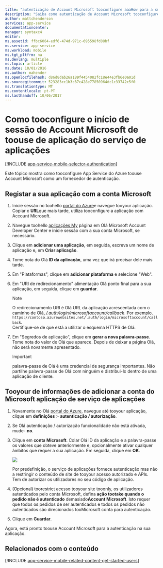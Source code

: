```yaml
---
title: "autenticação de Account Microsoft tooconfigure aaaHow para a sua aplicação de serviços aplicacionais"
description: "Saiba como autenticação de Account Microsoft tooconfigure para a sua aplicação de serviços de aplicações."
author: mattchenderson
services: app-service
documentationcenter: 
manager: syntaxc4
editor: 
ms.assetid: ffbc6064-edf6-474d-971c-695598fd08bf
ms.service: app-service
ms.workload: mobile
ms.tgt_pltfrm: na
ms.devlang: multiple
ms.topic: article
ms.date: 10/01/2016
ms.author: mahender
ms.openlocfilehash: d86d8dab26a189f4454082fc18e44e3fb6e0a01d
ms.sourcegitcommit: 523283cc1b3c37c428e77850964dc1c33742c5f0
ms.translationtype: MT
ms.contentlocale: pt-PT
ms.lasthandoff: 10/06/2017
---
```

# <a name="how-tooconfigure-your-app-service-application-toouse-microsoft-account-login"></a>Como tooconfigure o início de sessão de Account Microsoft de toouse de aplicação do serviço de aplicações
[!INCLUDE [app-service-mobile-selector-authentication](../../includes/app-service-mobile-selector-authentication.md)]

Este tópico mostra como tooconfigure App Service do Azure toouse Account Microsoft como um fornecedor de autenticação. 

## <a name="register-microsoft-account"></a>Registar a sua aplicação com a conta Microsoft
1. Inicie sessão no toohello [portal do Azure]e navegue tooyour aplicação. Copiar o **URL**que mais tarde, utiliza tooconfigure a aplicação com Account Microsoft.
2. Navegue toohello [aplicações My] página em Olá Microsoft Account Developer Center e inicie sessão com a sua conta Microsoft, se necessário.
3. Clique em **adicionar uma aplicação**, em seguida, escreva um nome de aplicação e, em **Criar aplicação**.
4. Tome nota do Olá **ID da aplicação**, uma vez que irá precisar dele mais tarde. 
5. Em "Plataformas", clique em **adicionar plataforma** e selecione "Web".
6. Em "URI de redirecionamento" alimentação Olá ponto final para a sua aplicação, em seguida, clique em **guardar**. 
   
   > [!NOTE]
   > O redirecionamento URI é Olá URL da aplicação acrescentada com o caminho de Olá, */.auth/login/microsoftaccount/callback*. Por exemplo, `https://contoso.azurewebsites.net/.auth/login/microsoftaccount/callback`.   
   > Certifique-se de que está a utilizar o esquema HTTPS de Olá.
   
7. Em "Segredos de aplicação", clique em **gerar a nova palavra-passe**. Tome nota do valor de Olá que aparece. Depois de deixar a página Olá, não será novamente apresentado.

    > [!IMPORTANT]
    > palavra-passe de Olá é uma credencial de segurança importantes. Não partilhe palavra-passe de Olá com ninguém e distribui-lo dentro de uma aplicação de cliente.

## <a name="secrets"></a>Tooyour de informações de adicionar a conta do Microsoft aplicação de serviço de aplicações
1. Novamente no Olá [portal do Azure], navegue até tooyour aplicação, clique em **definições** > **autenticação / autorização**.
2. Se Olá autenticação / autorização funcionalidade não está ativada, mude- **no**.
3. Clique em **conta Microsoft**. Colar Olá ID da aplicação e a palavra-passe os valores que obteve anteriormente e, opcionalmente ativar qualquer âmbitos que requer a sua aplicação. Em seguida, clique em **OK**.
   
    ![][1]
   
    Por predefinição, o serviço de aplicações fornece autenticação mas não a restringir o conteúdo de site de tooyour acesso autorizado e APIs. Tem de autorizar os utilizadores no seu código de aplicação.
4. (Opcional) toorestrict acesso tooyour site tooonly, os utilizadores autenticados pelo conta Microsoft, defina **ação tootake quando o pedido não é autenticado** demasiado**Account Microsoft**. Isto requer que todos os pedidos de ser autenticados e todos os pedidos não autenticados são direcionados tooMicrosoft conta para autenticação.
5. Clique em **Guardar**.

Agora, está pronto toouse Account Microsoft para a autenticação na sua aplicação.

## <a name="related-content"></a>Relacionados com o conteúdo
[!INCLUDE [app-service-mobile-related-content-get-started-users](../../includes/app-service-mobile-related-content-get-started-users.md)]

<!-- Images. -->

[0]: ./media/app-service-mobile-how-to-configure-microsoft-authentication/app-service-microsoftaccount-redirect.png
[1]: ./media/app-service-mobile-how-to-configure-microsoft-authentication/mobile-app-microsoftaccount-settings.png

<!-- URLs. -->

[aplicações My]: http://go.microsoft.com/fwlink/p/?LinkId=262039
[portal do Azure]: https://portal.azure.com/
